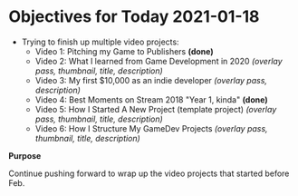 # Objectives for Today 2021-01-18

- Trying to finish up multiple video projects:
  - Video 1: Pitching my Game to Publishers **(done)**
  - Video 2: What I learned from Game Development in 2020 _(overlay pass, thumbnail, title, description)_
  - Video 3: My first $10,000 as an indie developer _(overlay pass, description)_
  - Video 4: Best Moments on Stream 2018 "Year 1, kinda" **(done)**
  - Video 5: How I Started A New Project (template project) _(overlay pass, thumbnail, title, description)_
  - Video 6: How I Structure My GameDev Projects _(overlay pass, thumbnail, title, description)_

**Purpose**

Continue pushing forward to wrap up the video projects that started before Feb.
